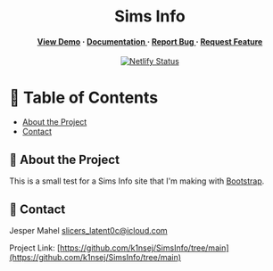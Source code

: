 <div align='center'>

<h1>Sims Info</h1>
<h4> <a href=https://simsinfo.netlify.appe>View Demo</a> <span> · </span> <a href="https://github.com/k1nsej/SimsInfo/blob/master/README.md"> Documentation </a> <span> · </span> <a href="https://github.com/k1nsej/SimsInfo/issues"> Report Bug </a> <span> · </span> <a href="https://github.com/k1nsej/SimsInfo/issues"> Request Feature </a> </h4>

[![Netlify Status](https://api.netlify.com/api/v1/badges/4c5647b2-310d-4c10-bea6-b8b812353a73/deploy-status)](https://app.netlify.com/sites/simsinfo/deploys)

</div>

# :notebook_with_decorative_cover: Table of Contents

- [About the Project](#star2-about-the-project)
- [Contact](#handshake-contact)


## :star2: About the Project

This is a small test for a Sims Info site that I'm making with [Bootstrap](https://getbootstrap.com).

## :handshake: Contact

Jesper Mahel [slicers_latent0c@icloud.com](mailto:slicers_latent0c@icloud.com)

Project Link: [https://github.com/k1nsej/SimsInfo/tree/main](https://github.com/k1nsej/SimsInfo/tree/main)
